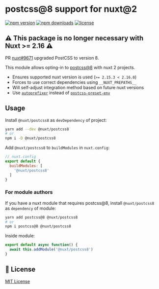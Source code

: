 # postcss@8 support for nuxt@2

[![npm version][npm-version-src]][npm-version-href]
[![npm downloads][npm-downloads-src]][npm-downloads-href]
[![license][license-src]][license-href]

## ⚠️ This package is no longer necessary with Nuxt >= 2.16 ⚠️

PR [nuxt#9671](https://github.com/nuxt/nuxt/pull/9671) upgraded PostCSS to version 8.

This module allows opting-in to [postcss@8](https://github.com/postcss/postcss/releases/tag/8.0.0) with nuxt 2 projects.

- Ensures supported nuxt version is used (`>= 2.15.3 < 2.16.0`)
- Forces to use correct dependencies using `__NUXT_PREPATHS__`
- Will self-adjust integration method based on future nuxt versions
- Use [`autoprefixer`](https://github.com/postcss/autoprefixer) instead of [`postcss-preset-env`](https://github.com/csstools/postcss-preset-env)

## Usage

Install `@nuxt/postcss8` as `devDependency` of project:

```sh
yarn add --dev @nuxt/postcss8
# or
npm i -D @nuxt/postcss8
```

Add `@nuxt/postcss8` to `buildModules` in `nuxt.config`:

```js
// nuxt.config
export default {
  buildModules: [
    '@nuxt/postcss8'
  ]
}
```

### For module authors

If you have a nuxt module that requires postcss@8, install `@nuxt/postcss8` as `dependency` of module:

```sh
yarn add postcss@8 @nuxt/postcss8
# or
npm i postcss@8 @nuxt/postcss8
```

Inside module:
```js
export default async function() {
  await this.addModule('@nuxt/postcss8')
}
```

## 📑 License

[MIT License](./LICENSE)

<!-- Badges -->
[npm-version-src]: https://flat.badgen.net/npm/v/@nuxt/postcss8
[npm-version-href]: https://npmjs.com/package/@nuxt/postcss8
[npm-downloads-src]: https://flat.badgen.net/npm/dm/@nuxt/postcss8
[npm-downloads-href]: https://npmjs.com/package/@nuxt/postcss8
[license-src]: https://flat.badgen.net/github/license/nuxt/postcss8
[license-href]: https://npmjs.com/package/@nuxt/postcss8
